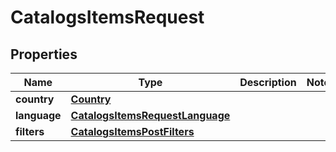 
# CatalogsItemsRequest

## Properties
| Name | Type | Description | Notes |
| ------------ | ------------- | ------------- | ------------- |
| **country** | [**Country**](Country.md) |  |  |
| **language** | [**CatalogsItemsRequestLanguage**](CatalogsItemsRequestLanguage.md) |  |  |
| **filters** | [**CatalogsItemsPostFilters**](CatalogsItemsPostFilters.md) |  |  |



